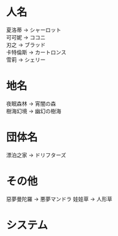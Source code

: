 # 人名
夏洛蒂 -> シャーロット  
可可妮 -> ココニ  
刃之 -> ブラッド  
卡特倫斯 -> カートロンス  
雪莉 -> シェリー

# 地名
夜眠森林 -> 宵闇の森  
樹海幻境 -> 幽幻の樹海

# 団体名
漂泊之家 -> ドリフターズ

# その他
惡夢曼陀羅 -> 悪夢マンドラ
娃娃草 -> 人形草
# システム
